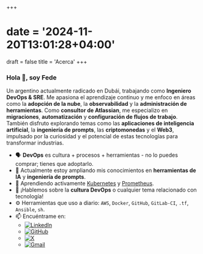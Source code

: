 +++
# date = '2024-11-20T13:01:28+04:00'
draft = false
title = 'Acerca'
+++

### Hola 👋, soy Fede

Un argentino actualmente radicado en Dubái, trabajando como **Ingeniero DevOps & SRE**. Me apasiona el aprendizaje continuo y me enfoco en áreas como la **adopción de la nube**, la **observabilidad** y la **administración de herramientas**. Como **consultor de Atlassian**, me especializo en **migraciones**, **automatización** y **configuración de flujos de trabajo**. También disfruto explorando temas como las **aplicaciones de inteligencia artificial**, la **ingeniería de prompts**, las **criptomonedas** y el **Web3**, impulsado por la curiosidad y el potencial de estas tecnologías para transformar industrias.

- 🗣 **DevOps** es cultura + procesos + herramientas - no lo puedes comprar; tienes que adoptarlo.
- 🚀 Actualmente estoy ampliando mis conocimientos en **herramientas de IA** y **ingeniería de prompts**.
- 🌱 Aprendiendo activamente [Kubernetes](https://kubernetes.io/) y [Prometheus](https://prometheus.io/).
- 💬 ¡Hablemos sobre la **cultura DevOps** o cualquier tema relacionado con tecnología!
- ⚙️ Herramientas que uso a diario: `AWS`, `Docker`, `GitHub`, `GitLab-CI`, `.tf`, `Ansible`, `sh`.
- 📫 Encuéntrame en:
  - [![LinkedIn](https://img.shields.io/badge/-@fedesg-black?style=social&logo=LinkedIn)](https://www.linkedin.com/in/fedesg/en/)
  - [![GitHub](https://img.shields.io/badge/-@fedesg-black?style=social&logo=GitHub)](https://github.com/fedesg/)
  - [![X](https://img.shields.io/badge/-@fedesg-black?style=social&logo=x)](https://x.com/fedesg/)
  - [![Gmail](https://img.shields.io/badge/-fedesg-black?style=social&logo=gmail)](mailto:fedesg@gmail.com)